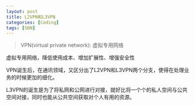 ```yaml
---
layout: post
title: L2VPN和L3VPN
categories: [Coding]
tags: [SDN]
---
```


> VPN(virtual private network): 虚拟专用网络

虚拟专用网络，降低使用成本、增加扩展性、增强安全性

VPN诞生后，在通讯领域，又区分出了L2VPN和L3VPN两个分支，使得在处理业务的时候更加的细化。

L3VPN的诞生是为了将私网和公网进行对接，就好比将一个个的私人空间与公共空间对接，同时也能从公共空间获取对个人有用的资源。